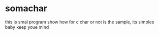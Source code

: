 # somachar
this is smal program show how for c char or not is the sample, its simples baby keep youe mind
